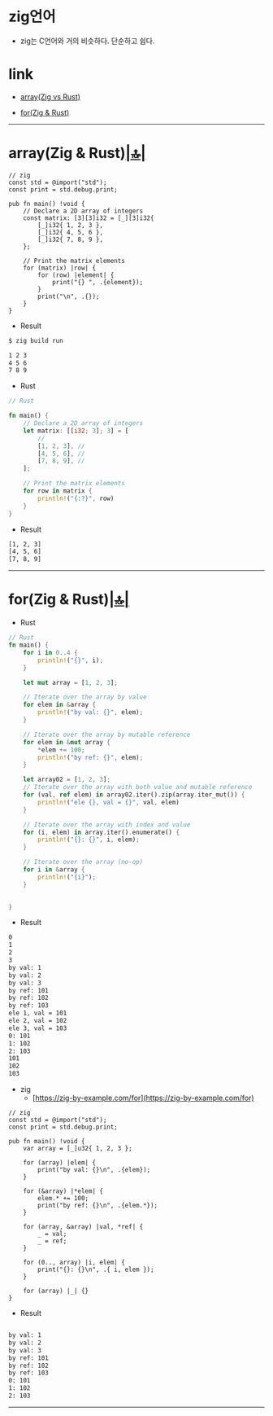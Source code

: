 # zig언어
- zig는 C언어와 거의 비슷하다.  단순하고 쉽다.

# link

- [array(Zig vs Rust)](#arrayzig--rust)

- [for(Zig & Rust)](#forzig--rust)


<hr />

# array(Zig & Rust)[|🔝|](#link)


```zig
// zig
const std = @import("std");
const print = std.debug.print;

pub fn main() !void {
    // Declare a 2D array of integers
    const matrix: [3][3]i32 = [_][3]i32{
        [_]i32{ 1, 2, 3 },
        [_]i32{ 4, 5, 6 },
        [_]i32{ 7, 8, 9 },
    };

    // Print the matrix elements
    for (matrix) |row| {
        for (row) |element| {
            print("{} ", .{element});
        }
        print("\n", .{});
    }
}
```

- Result

```bash
$ zig build run

1 2 3
4 5 6
7 8 9

```

- Rust

```rs
// Rust

fn main() {
    // Declare a 2D array of integers
    let matrix: [[i32; 3]; 3] = [
        //
        [1, 2, 3], //
        [4, 5, 6], //
        [7, 8, 9], //
    ];

    // Print the matrix elements
    for row in matrix {
        println!("{:?}", row)
    }
}
```

- Result

```bash
[1, 2, 3]
[4, 5, 6]
[7, 8, 9]
```


<hr />


# for(Zig & Rust)[|🔝|](#link)


- Rust

```rs
// Rust
fn main() {
    for i in 0..4 {
        println!("{}", i);
    }

    let mut array = [1, 2, 3];

    // Iterate over the array by value
    for elem in &array {
        println!("by val: {}", elem);
    }

    // Iterate over the array by mutable reference
    for elem in &mut array {
        *elem += 100;
        println!("by ref: {}", elem);
    }

    let array02 = [1, 2, 3];
    // Iterate over the array with both value and mutable reference
    for (val, ref elem) in array02.iter().zip(array.iter_mut()) {
        println!("ele {}, val = {}", val, elem)
    }

    // Iterate over the array with index and value
    for (i, elem) in array.iter().enumerate() {
        println!("{}: {}", i, elem);
    }

    // Iterate over the array (no-op)
    for i in &array {
        println!("{i}");
    }

    
}
```

- Result

```bash
0
1
2
3
by val: 1
by val: 2
by val: 3
by ref: 101
by ref: 102
by ref: 103
ele 1, val = 101
ele 2, val = 102
ele 3, val = 103
0: 101
1: 102
2: 103
101
102
103
```


- zig
  - [https://zig-by-example.com/for](https://zig-by-example.com/for)

```zig
// zig
const std = @import("std");
const print = std.debug.print;

pub fn main() !void {
    var array = [_]u32{ 1, 2, 3 };

    for (array) |elem| {
        print("by val: {}\n", .{elem});
    }

    for (&array) |*elem| {
        elem.* += 100;
        print("by ref: {}\n", .{elem.*});
    }

    for (array, &array) |val, *ref| {
        _ = val;
        _ = ref;
    }

    for (0.., array) |i, elem| {
        print("{}: {}\n", .{ i, elem });
    }

    for (array) |_| {}
}
```

- Result

```bash

by val: 1
by val: 2
by val: 3
by ref: 101
by ref: 102
by ref: 103
0: 101
1: 102
2: 103
```

<hr />

